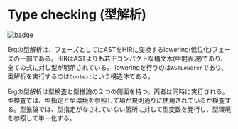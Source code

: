 # Type checking (型解析)

[![badge](https://img.shields.io/endpoint.svg?url=https%3A%2F%2Fgezf7g7pd5.execute-api.ap-northeast-1.amazonaws.com%2Fdefault%2Fsource_up_to_date%3Fowner%3Derg-lang%26repos%3Derg%26ref%3Dmain%26path%3Ddoc/EN/compiler/phases/05_type_check.md%26commit_hash%3D19bab4ae63af9415da20ebd7499c668144da5ea6)](https://gezf7g7pd5.execute-api.ap-northeast-1.amazonaws.com/default/source_up_to_date?owner=erg-lang&repos=erg&ref=main&path=doc/EN/compiler/phases/05_type_check.md&commit_hash=19bab4ae63af9415da20ebd7499c668144da5ea6)

Ergの型解析は、フェーズとしてはASTをHIRに変換するlowering(低位化)フェーズの一部である。HIRはASTよりも若干コンパクトな構文木(中間表現)であり、全ての式に対し型が明示されている。
loweringを行うのは`ASTLowerer`であり、型解析を実行するのは`Context`という構造体である。

Ergの型解析は型検査と型推論の２つの側面を持つ。両者は同時に実行される。
型検査では、型指定と型環境を参照して項が規則通りに使用されているか検査する。型推論では、型指定がなされていない箇所に対して型変数を発行し、型環境を参照して単一化する。
